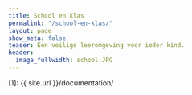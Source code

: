 ```yaml
---
title: School en klas
permalink: "/school-en-klas/"
layout: page
show_meta: false
teaser: Een veilige leeromgeving voor ieder kind.
header:
  image_fullwidth: school.JPG
---
```


 [1]: {{ site.url }}/documentation/

